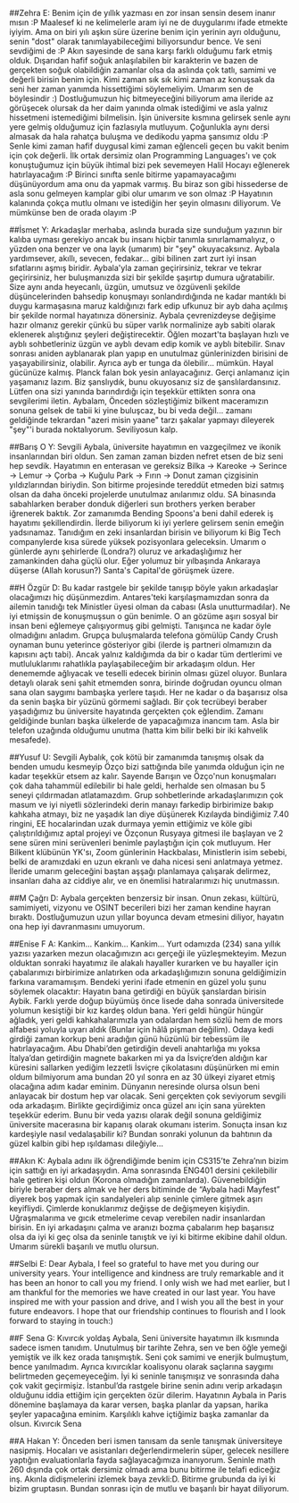 ##Zehra E:
Benim için de yıllık yazması en zor insan sensin desem inanır mısın :P Maalesef ki ne kelimelerle aram iyi ne de duygularımı ifade etmekte iyiyim. Ama on biri yılı aşkın süre üzerine benim için yerinin ayrı olduğunu, senin "dost" olarak tanımlayabileceğimi biliyorsundur bence. Ve seni sevdiğimi de :P Akın sayesinde de sana karşı farklı olduğumu fark etmiş olduk. Dışarıdan hafif soğuk anlaşılabilen bir karakterin ve bazen de gerçekten soğuk olabildiğin zamanlar olsa da aslında çok tatlı, samimi ve değerli birisin benim için. Kimi zaman sık sık kimi zaman az konuşsak da seni her zaman yanımda hissettiğimi söylemeliyim. Umarım sen de böylesindir :) Dostluğumuzun hiç bitmeyeceğini biliyorum ama ileride az görüşecek olursak da her daim yanında olmak istediğimi ve asla yalnız hissetmeni istemediğimi bilmelisin. İşin üniversite kısmına gelirsek senle aynı yere gelmiş olduğumuz için fazlasıyla mutluyum. Çoğunlukla aynı dersi almasak da hala rahatça buluşma ve dedikodu yapma şansımız oldu :P Senle kimi zaman hafif duygusal kimi zaman eğlenceli geçen bu vakit benim için çok değerli. İlk ortak dersimiz olan Programming Languages'ı ve çok konuştuğumuz için büyük ihtimal bizi pek sevemeyen Halil Hocayı eğlenerek hatırlayacağım :P Birinci sınıfta senle bitirme yapamayacağımı düşünüyordum ama onu da yapmak varmış. Bu biraz son gibi hissederse de asla sonu gelmeyen kamplar gibi olur umarım ve son olmaz :P Hayatının kalanında çokça mutlu olmanı ve istediğin her şeyin olmasını diliyorum. Ve mümkünse ben de orada olayım :P

##İsmet Y:
Arkadaşlar merhaba, aslında burada size sunduğum yazının bir kalıba uyması gerekiyo ancak bu insanı hiçbir tanımla sınırlamamalıyız, o yüzden ona benzer ve ona layık (umarım) bir "şey" okuyacaksınız. Aybala yardımsever, akıllı, sevecen, fedakar... gibi bilinen zart zurt iyi insan sıfatlarını aşmış biridir. Aybala'yla zaman geçirirsiniz, tekrar ve tekrar geçirirsiniz, her buluşmanızda sizi bir şekilde şaşırtıp dumura uğratabilir. Size aynı anda heyecanlı, üzgün, umutsuz ve özgüvenli şekilde düşüncelerinden bahsedip konuşmayı sonlandırdığında ne kadar mantıklı bi duygu karmaşasına maruz kaldığınızı fark edip ufkunuz bir ayb daha açılmış bir şekilde normal hayatınıza dönersiniz. Aybala çevrenizdeyse değişime hazır olmanız gerekir çünkü bu süper varlık normalinize ayb sabiti olarak eklenerek alıştığınız şeyleri değiştirecektir. Öğlen mozart'ta başlayan hızlı ve ayblı sohbetleriniz üzgün ve ayblı devam edip komik ve ayblı bitebilir. Sınav sonrası aniden ayblanarak plan yapıp en unutulmaz günlerinizden birisini de yaşayabilirsiniz, olabilir. Ayrıca ayb er tunga da ölebilir... mümkün. Hayal gücünüze kalmış. Planck falan bok yesin anlayacağınız. Gerçi anlamanız için yaşamanız lazım. Biz şanslıydık, bunu okuyosanız siz de şanslılardansınız. Lütfen ona sizi yanında barındırdığı için teşekkür ettikten sonra ona sevgilerimi iletin. Aybalam, Önceden sözleştiğimiz bilkent maceramızın sonuna gelsek de tabii ki yine buluşcaz, bu bi veda değil... zamanı geldiğinde tekrardan "azeri misin yaane" tarzı şakalar yapmayı dileyerek "şey"'i burada noktalıyorum. Seviliyosun kalp.

##Barış O Y:
Sevgili Aybala, üniversite hayatımın en vazgeçilmez ve ikonik insanlarından biri oldun. Sen zaman zaman bizden nefret etsen de biz seni hep sevdik. Hayatımın en enterasan ve gereksiz Bilka -> Kareoke -> Serince -> Lemur -> Çorba -> Kuğulu Park -> Fırın -> Donut zaman çizgisinin yıldızlarından biriydin. Son bitirme projesinde tereddüt etmeden bizi satmış olsan da daha önceki projelerde unutulmaz anılarımız oldu. SA binasında sabahlarken beraber donduk diğerleri sun brothers yerken beraber iğrenerek baktık. Zor zamanımda Bending Spoons'a beni dahil ederek iş hayatımı şekillendirdin. İlerde biliyorum ki iyi yerlere gelirsem senin emeğin yadsınamaz. Tanıdığım en zeki insanlardan birisin ve biliyorum ki Big Tech companylerde kısa sürede yüksek pozisyonlara geleceksin. Umarım o günlerde aynı şehirlerde (Londra?) oluruz ve arkadaşlığımız her zamankinden daha güçlü olur. Eğer yolumuz bir yılbaşında Ankaraya düşerse (Allah korusun?) Santa's Capital'de görüşmek üzere.

##H Özgür D:
Bu kadar rastgele bir şekilde tanışıp böyle yakın arkadaşlar olacağımızı hiç düşünmezdim. Antares'teki karşılaşmamızdan sonra da ailemin tanıdığı tek Ministler üyesi olman da cabası (Asla unutturmadılar). Ne iyi etmişsin de konuşmuşsun o gün benimle. O an gözüme aşırı sosyal bir insan beni eğlemeye çalışıyormuş gibi gelmişti. Tanışınca ne kadar öyle olmadığını anladım. Grupça buluşmalarda telefona gömülüp Candy Crush oynaman bunu yeterince gösteriyor gibi (ilerde iş partneri olmamızın da kapısını açtı tabi). Ancak yalnız kaldığımda da bir o kadar tüm dertlerimi ve mutluluklarımı rahatlıkla paylaşabileceğim bir arkadaşım oldun. Her denememde ağlıyacak ve teselli edecek birinin olması güzel oluyor. Bunlara detaylı olarak seni şahit etmemden sonra, birinde doğrudan oyuncu olman sana olan saygımı bambaşka yerlere taşıdı. Her ne kadar o da başarısız olsa da senin başka bir yüzünü görmemi sağladı. Bir çok tecrübeyi beraber yaşadığımız bu üniversite hayatında gerçekten çok eğlendim. Zamanı geldiğinde bunları başka ülkelerde de yapacağımıza inancım tam. Asla bir telefon uzağında olduğumu unutma (hatta kim bilir belki bir iki kahvelik mesafede).

##Yusuf U:
Sevgili Aybalık, çok kötü bir zamanımda tanışmış olsak da benden umudu kesmeyip Özço bizi sattığında bile yanımda olduğun için ne kadar teşekkür etsem az kalır. Sayende Barışın ve Özço'nun konuşmaları çok daha tahammül edilebilir bi hale geldi, herhalde sen olmasan bu 5 seneyi çıldırmadan atlatamazdım. Grup sohbetlerinde arkadaşlarımızın çok masum ve iyi niyetli sözlerindeki derin manayı farkedip birbirimize bakıp kahkaha atmayı, biz ne yaşadık lan diye düşünerek Kızılayda bindiğimiz 7.40 ringini, EE hocalarindan uzak durmaya yemin ettiğimiz ve köle gibi çalıştırıldığımız aptal projeyi ve Özçonun Rusyaya gitmesi ile başlayan ve 2 sene süren mini serüvenleri benimle paylaştığın için çok mutluyum. Her Bilkent klübünün YK'sı, Zoom günlerinin Hackbalası, Ministlerin isim sebebi, belki de aramızdaki en uzun ekranlı ve daha nicesi seni anlatmaya yetmez. İleride umarım geleceğini baştan aşşağı planlamaya çalışarak delirmez, insanları daha az ciddiye alır, ve en önemlisi hatıralarımızı hiç unutmassın.

##M Çağrı D:
Aybala gerçekten benzersiz bir insan. Onun zekası, kültürü, samimiyeti, vizyonu ve OSINT becerileri bizi her zaman kendine hayran bıraktı. Dostluğumuzun uzun yıllar boyunca devam etmesini diliyor, hayatın ona hep iyi davranmasını umuyorum.

##Enise F A:
Kankim… Kankim… Kankim… Yurt odamızda (234) sana yıllık yazısı yazarken mezun olacağımızın acı gerçeği ile yüzleşmekteyim. Mezun olduktan sonraki hayatımız ile alakalı hayaller kurarken ve bu hayaller için çabalarımızı birbirimize anlatırken oda arkadaşlığımızın sonuna geldiğimizin farkına varamamışım. Bendeki yerini ifade etmenin en güzel yolu şunu söylemek olacaktır: Hayatın bana getirdiği en büyük şanslardan birisin Aybik. Farklı yerde doğup büyümüş önce lisede daha sonrada üniversitede yolumun kesiştiği bir kız kardeş oldun bana. Yeri geldi hüngür hüngür ağladık, yeri geldi kahkahalarımızla yan odalardan hem sözlü hem de mors alfabesi yoluyla uyarı aldık (Bunlar için hâlâ pişman değilim). Odaya kedi girdiği zaman korkup beni aradığın günü hüzünlü bir tebessüm ile hatırlayacağım. Abu Dhabi’den getirdiğin develi anahtarlığa mı yoksa İtalya’dan getirdiğin magnete bakarken mi ya da İsviçre’den aldığın kar küresini sallarken yediğim lezzetli İsviçre çikolatasını düşünürken mi emin oldum bilmiyorum ama bundan 20 yıl sonra en az 30 ülkeyi ziyaret etmiş olacağına adım kadar eminim. Dünyanın neresinde olursa olsun beni anlayacak bir dostum hep var olacak. Seni gerçekten çok seviyorum sevgili oda arkadaşım. Birlikte geçirdiğimiz onca güzel anı için sana yürekten teşekkür ederim. Bunu bir veda yazısı olarak değil sonuna geldiğimiz üniversite macerasına bir kapanış olarak okumanı isterim. Sonuçta insan kız kardeşiyle nasıl vedalaşabilir ki? Bundan sonraki yolunun da bahtının da güzel kalbin gibi hep ışıldaması dileğiyle...


##Akın K:
Aybala adını ilk öğrendiğimde benim için CS315’te Zehra’nın bizim için sattığı en iyi arkadaşıydın. Ama sonrasında ENG401 dersini çekilebilir hale getiren kişi oldun (Korona olmadığın zamanlarda). Güvenebildiğin biriyle beraber ders almak ve her ders bitiminde de “Aybala hadi Mayfest” diyerek boş yapmak için sandalyeleri alıp seninle çimlere gitmek aşırı keyifliydi. Çimlerde konuklarımız değişse de değişmeyen kişiydin. Uğraşmalarıma ve gıcık etmelerime cevap verebilen nadir insanlardan birisin. En iyi arkadaşını çalma ve aranızı bozma çabalarım hep başarısız olsa da iyi ki geç olsa da seninle tanıştık ve iyi ki bitirme ekibine dahil oldun. Umarım sürekli başarılı ve mutlu olursun.


##Selbi E:
Dear Aybala, I feel so grateful to have met you during our university years. Your intelligence and kindness are truly remarkable and it has been an honor to call you my friend. I only wish we had met earlier, but I am thankful for the memories we have created in our last year. You have inspired me with your passion and drive, and I wish you all the best in your future endeavors. I hope that our friendship continues to flourish and I look forward to staying in touch:)


##F Sena G:
Kıvırcık yoldaş Aybala, Seni üniversite hayatımın ilk kısmında sadece ismen tanıdım. Unutulmuş bir tarihte Zehra, sen ve ben öğle yemeği yemiştik ve ilk kez orada tanışmıştık. Seni çok samimi ve enerjik bulmuştum, bence yanılmadım. Ayrıca kıvırcıklar koalisyonu olarak saçlarına saygımı belirtmeden geçemeyeceğim. İyi ki seninle tanışmışız ve sonrasında daha çok vakit geçirmişiz. İstanbul’da rastgele birine senin adını verip arkadaşın olduğunu iddia ettiğim için gerçekten özür dilerim. Hayatının Aybala in Paris dönemine başlamaya da karar versen, başka planlar da yapsan, harika şeyler yapacağına eminim. Karşılıklı kahve içtiğimiz başka zamanlar da olsun. Kıvırcık Sena


##A Hakan Y:
Önceden beri ismen tanısam da senle tanışmak üniversiteye nasipmiş. Hocaları ve asistanları değerlendirmelerin süper, gelecek nesillere yaptığın evaluationlarla fayda sağlayacağımıza inanıyorum. Seninle math 260 dışında çok ortak dersimiz olmadı ama bunu bitirme ile telafi ediceğiz inş. Akınla didişmelerini izlemek baya zevkli:D. Bitirme grubunda da iyi ki bizim gruptasın. Bundan sonrası için de mutlu ve başarılı bir hayat diliyorum.
